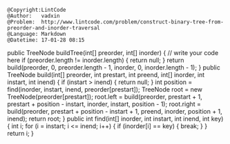 ```
@Copyright:LintCode
@Author:   vadxin
@Problem:  http://www.lintcode.com/problem/construct-binary-tree-from-preorder-and-inorder-traversal
@Language: Markdown
@Datetime: 17-01-28 08:15
```

public TreeNode buildTree(int[] preorder, int[] inorder) {
        // write your code here
        if (preorder.length != inorder.length) {
            return null;
        }
        return build(preorder, 0, preorder.length - 1, inorder, 0, inorder.length - 1);
    }
    public TreeNode build(int[] preorder, int prestart, int preend, int[] inorder, int instart, int inend) {
        if (instart > inend) {
            return null;
        }
        int position = find(inorder, instart, inend, preorder[prestart]);
        TreeNode root = new TreeNode(preorder[prestart]);
        root.left = build(preorder, prestart + 1, prestart + position - instart, inorder, instart, position - 1);
        root.right = build(preorder, prestart + position - instart + 1, preend, inorder, position + 1, inend);
        return root;
    }
    public int find(int[] inorder, int instart, int inend, int key){
        int i;
        for (i = instart; i <= inend; i++) {
            if (inorder[i] == key) {
                break;
            }
        }
        return i;
    }
